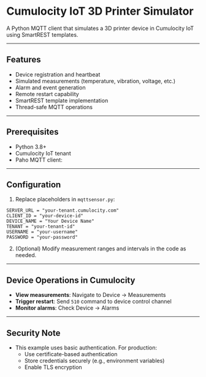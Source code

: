# Cumulocity IoT 3D Printer Simulator

A Python MQTT client that simulates a 3D printer device in Cumulocity IoT using SmartREST templates.

---

## Features

- Device registration and heartbeat  
- Simulated measurements (temperature, vibration, voltage, etc.)  
- Alarm and event generation  
- Remote restart capability  
- SmartREST template implementation  
- Thread-safe MQTT operations  

---

## Prerequisites

- Python 3.8+
- Cumulocity IoT tenant
- Paho MQTT client:


---

## Configuration

1. Replace placeholders in `mqttsensor.py`:

  ```
  SERVER_URL = "your-tenant.cumulocity.com"
  CLIENT_ID = "your-device-id"
  DEVICE_NAME = "Your Device Name"
  TENANT = "your-tenant-id"
  USERNAME = "your-username"
  PASSWORD = "your-password"
  ```

2. (Optional) Modify measurement ranges and intervals in the code as needed.

---

## Device Operations in Cumulocity

- **View measurements**: Navigate to Device → Measurements
- **Trigger restart**: Send `510` command to device control channel
- **Monitor alarms**: Check Device → Alarms

---

## Security Note

- This example uses basic authentication. For production:
  - Use certificate-based authentication
  - Store credentials securely (e.g., environment variables)
  - Enable TLS encryption






